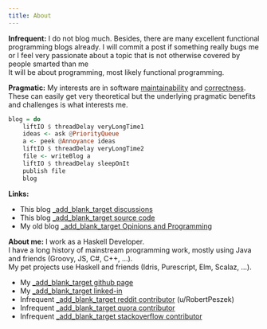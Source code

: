 ```yaml
---
title: About
---
```



**Infrequent:** I do not blog much.  Besides, there are many excellent functional programming blogs already. I will commit a post if something really bugs me or I feel very passionate about a topic that is not otherwise covered by people smarted than me  
It will be about programming, most likely functional programming.  

**Pragmatic:**  My interests are in software [maintainability](/tags/code-maintenance.html) and [correctness](/tags/code-correctness.html).  These can easily get very theoretical but the underlying pragmatic benefits and challenges is what interests me.

``` haskell
blog = do 
    liftIO $ threadDelay veryLongTime1
    ideas <- ask @PriorityQueue
    a <- peek @Annoyance ideas
    liftIO $ threadDelay veryLongTime2
    file <- writeBlog a 
    liftIO $ threadDelay sleepOnIt 
    publish file
    blog
```

**Links:**

*  This blog [_add_blank_target discussions](https://github.com/rpeszek/rpeszek.github.io/discussions)
*  This blog [_add_blank_target source code](https://github.com/rpeszek/my-blogs)
*  My old blog [_add_blank_target Opinions and Programming](http://rpeszek.blogspot.com/)

**About me:**  I work as a Haskell Developer.  
I have a long history of mainstream programming work, mostly using Java and friends (Groovy, JS, C#, C++, ...).  
My pet projects use Haskell and friends (Idris, Purescript, Elm, Scalaz, ...).
 
*  My [_add_blank_target github page](https://github.com/rpeszek)
*  My [_add_blank_target linked-in](https://www.linkedin.com/in/robert-peszek-20252452/)
*  Infrequent [_add_blank_target reddit contributor](https://www.reddit.com/user/RobertPeszek) (u/RobertPeszek)
*  Infrequent [_add_blank_target quora contributor](https://www.quora.com/profile/Robert-Peszek-1)
*  Infrequent [_add_blank_target stackoverflow contributor](https://stackoverflow.com/users/3626747/robert-peszek)




